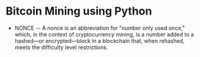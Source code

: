 # Bitcoin Mining using Python

* NONCE -- A nonce is an abbreviation for "number only used once," which, in the context of cryptocurrency mining, is a number added to a hashed—or encrypted—block in a blockchain that, when rehashed, meets the difficulty level restrictions.

